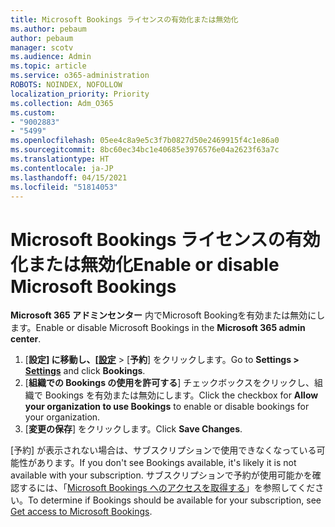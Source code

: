 ```yaml
---
title: Microsoft Bookings ライセンスの有効化または無効化
ms.author: pebaum
author: pebaum
manager: scotv
ms.audience: Admin
ms.topic: article
ms.service: o365-administration
ROBOTS: NOINDEX, NOFOLLOW
localization_priority: Priority
ms.collection: Adm_O365
ms.custom:
- "9002883"
- "5499"
ms.openlocfilehash: 05ee4c8a9e5c3f7b0827d50e2469915f4c1e86a0
ms.sourcegitcommit: 8bc60ec34bc1e40685e3976576e04a2623f63a7c
ms.translationtype: HT
ms.contentlocale: ja-JP
ms.lasthandoff: 04/15/2021
ms.locfileid: "51814053"
---
```

# <a name="enable-or-disable-microsoft-bookings"></a><span data-ttu-id="d9bdc-102">Microsoft Bookings ライセンスの有効化または無効化</span><span class="sxs-lookup"><span data-stu-id="d9bdc-102">Enable or disable Microsoft Bookings</span></span>

<span data-ttu-id="d9bdc-103">**Microsoft 365 アドミンセンター** 内でMicrosoft Bookingを有効または無効にします。</span><span class="sxs-lookup"><span data-stu-id="d9bdc-103">Enable or disable Microsoft Bookings in the **Microsoft 365 admin center**.</span></span>

1. <span data-ttu-id="d9bdc-104">[**設定] に移動し、[[設定](https://admin.microsoft.com/Adminportal/Home?source=applauncher#/Settings/Services)** > [**予約**] をクリックします。</span><span class="sxs-lookup"><span data-stu-id="d9bdc-104">Go to **Settings > [Settings](https://admin.microsoft.com/Adminportal/Home?source=applauncher#/Settings/Services)** and click **Bookings**.</span></span>
2. <span data-ttu-id="d9bdc-105">[**組織での Bookings の使用を許可する**] チェックボックスをクリックし、組織で Bookings を有効または無効にします。</span><span class="sxs-lookup"><span data-stu-id="d9bdc-105">Click the checkbox for **Allow your organization to use Bookings** to enable or disable bookings for your organization.</span></span>
3. <span data-ttu-id="d9bdc-106">[**変更の保存**] をクリックします。</span><span class="sxs-lookup"><span data-stu-id="d9bdc-106">Click **Save Changes**.</span></span>

<span data-ttu-id="d9bdc-107">[予約] が表示されない場合は、サブスクリプションで使用できなくなっている可能性があります。</span><span class="sxs-lookup"><span data-stu-id="d9bdc-107">If you don't see Bookings available, it's likely it is not available with your subscription.</span></span> <span data-ttu-id="d9bdc-108">サブスクリプションで予約が使用可能かを確認するには、「[Microsoft Bookings へのアクセスを取得する](https://support.microsoft.com/ja-JP/office/get-access-to-microsoft-bookings-5382dc07-aaa5-45c9-8767-502333b214ce)」を参照してください。</span><span class="sxs-lookup"><span data-stu-id="d9bdc-108">To determine if Bookings should be available for your subscription, see [Get access to Microsoft Bookings](https://support.microsoft.com/ja-JP/office/get-access-to-microsoft-bookings-5382dc07-aaa5-45c9-8767-502333b214ce).</span></span>
